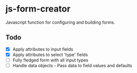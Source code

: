 js-form-creator
===============

Javascript function for configuring and building forms.

## Todo
- [x] Apply attributes to input fields
- [x] Apply attributes to select 'type' fields
- [ ] Fully fledged form with all input types
- [ ] Handle data objects - Pass data to field values and defaults
